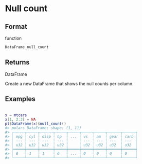 # Null count

## Format

function

```r
DataFrame_null_count
```

## Returns

DataFrame

Create a new DataFrame that shows the null counts per column.

## Examples

<pre class='r-example'> <code> <span class='r-in'><span></span></span>
<span class='r-in'><span><span class='va'>x</span> <span class='op'>=</span> <span class='va'>mtcars</span></span></span>
<span class='r-in'><span><span class='va'>x</span><span class='op'>[</span><span class='fl'>1</span>, <span class='fl'>2</span><span class='op'>:</span><span class='fl'>3</span><span class='op'>]</span> <span class='op'>=</span> <span class='cn'>NA</span></span></span>
<span class='r-in'><span><span class='va'>pl</span><span class='op'>$</span><span class='fu'>DataFrame</span><span class='op'>(</span><span class='va'>x</span><span class='op'>)</span><span class='op'>$</span><span class='fu'>null_count</span><span class='op'>(</span><span class='op'>)</span></span></span>
<span class='r-out co'><span class='r-pr'>#&gt;</span> polars DataFrame: shape: (1, 11)</span>
<span class='r-out co'><span class='r-pr'>#&gt;</span> ┌─────┬─────┬──────┬─────┬─────┬─────┬─────┬──────┬──────┐</span>
<span class='r-out co'><span class='r-pr'>#&gt;</span> │ mpg ┆ cyl ┆ disp ┆ hp  ┆ ... ┆ vs  ┆ am  ┆ gear ┆ carb │</span>
<span class='r-out co'><span class='r-pr'>#&gt;</span> │ --- ┆ --- ┆ ---  ┆ --- ┆     ┆ --- ┆ --- ┆ ---  ┆ ---  │</span>
<span class='r-out co'><span class='r-pr'>#&gt;</span> │ u32 ┆ u32 ┆ u32  ┆ u32 ┆     ┆ u32 ┆ u32 ┆ u32  ┆ u32  │</span>
<span class='r-out co'><span class='r-pr'>#&gt;</span> ╞═════╪═════╪══════╪═════╪═════╪═════╪═════╪══════╪══════╡</span>
<span class='r-out co'><span class='r-pr'>#&gt;</span> │ 0   ┆ 1   ┆ 1    ┆ 0   ┆ ... ┆ 0   ┆ 0   ┆ 0    ┆ 0    │</span>
<span class='r-out co'><span class='r-pr'>#&gt;</span> └─────┴─────┴──────┴─────┴─────┴─────┴─────┴──────┴──────┘</span>
 </code></pre>